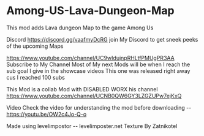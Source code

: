 # Among-US-Lava-Dungeon-Map
This mod adds Lava dungeon Map to the game Among Us

Discord https://discord.gg/vaafmyDcRG join My Discord to get sneek peeks of the upcoming Maps

https://www.youtube.com/channel/UC9wIdujnpRHLtfPMUgPR3AA
Subscribe to My Channel Most of My next Mods will be when I reach the sub goal I give in the showcase videos This one was released right away cus I reached 100 subs 

This Mod is a collab Mod with DISABLED WORX his channel https://www.youtube.com/channel/UCNB0QW6GY3LZGZUPw7ejKxQ

Video
Check the video for understanding the mod before downloading -- https://youtu.be/OW2c4Jo-Q-o

Made using levelimpostor -- levelimposter.net
Texture By Zatnikotel
